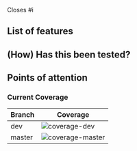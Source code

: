 <!-- Change #i to the corresponding issue e.g. #1 -->
Closes #i

## List of features


## (How) Has this been tested?


## Points of attention


### Current Coverage
<!-- Replace <branch-to-merge> with the branch that is the subject of this MR -->
|Branch|Coverage|
|--|--|
|dev|![coverage-dev](https://gitlab.ewi.tudelft.nl/TI2806/2018-2019/ST/cp19-st-01/st-01/badges/dev/coverage.svg)|
|master|![coverage-master](https://gitlab.ewi.tudelft.nl/TI2806/2018-2019/ST/cp19-st-01/st-01/badges/master/coverage.svg)|